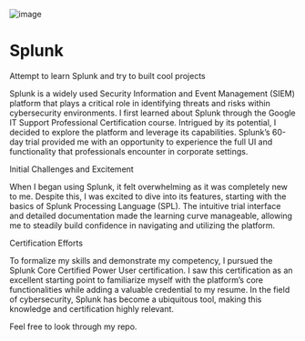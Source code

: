 ![image](https://github.com/user-attachments/assets/61eae57a-2e18-4389-a04d-c08e38e55952)

# Splunk 
Attempt to learn Splunk and try to built cool projects

Splunk is a widely used Security Information and Event Management (SIEM) platform that plays a critical role in identifying threats and risks within cybersecurity environments. I first learned about Splunk through the Google IT Support Professional Certification course. Intrigued by its potential, I decided to explore the platform and leverage its capabilities. Splunk’s 60-day trial provided me with an opportunity to experience the full UI and functionality that professionals encounter in corporate settings.

Initial Challenges and Excitement

When I began using Splunk, it felt overwhelming as it was completely new to me. Despite this, I was excited to dive into its features, starting with the basics of Splunk Processing Language (SPL). The intuitive trial interface and detailed documentation made the learning curve manageable, allowing me to steadily build confidence in navigating and utilizing the platform.

Certification Efforts

To formalize my skills and demonstrate my competency, I pursued the Splunk Core Certified Power User certification. I saw this certification as an excellent starting point to familiarize myself with the platform’s core functionalities while adding a valuable credential to my resume. In the field of cybersecurity, Splunk has become a ubiquitous tool, making this knowledge and certification highly relevant.

Feel free to look through my repo. 

